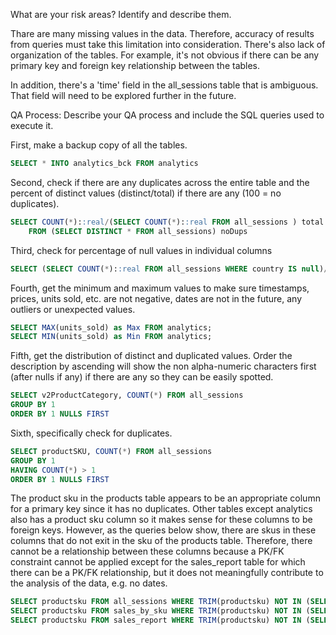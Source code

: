 What are your risk areas? Identify and describe them.

Thare are many missing values in the data. Therefore, accuracy of results from queries must take this limitation into consideration. There's also lack of organization of the tables. For example, it's not obvious if there can be any primary key and foreign key relationship between the tables.

In addition, there's a 'time' field in the all_sessions table that is ambiguous. That field will need to be explored further in the future.


QA Process:
Describe your QA process and include the SQL queries used to execute it.

First, make a backup copy of all the tables.
```SQL
SELECT * INTO analytics_bck FROM analytics
```
Second, check if there are any duplicates across the entire table and the percent of distinct values (distinct/total) if there are any (100 = no duplicates).
```SQL
SELECT COUNT(*)::real/(SELECT COUNT(*)::real FROM all_sessions ) total
	FROM (SELECT DISTINCT * FROM all_sessions) noDups
```
Third, check for percentage of null values in individual columns
```SQL
SELECT (SELECT COUNT(*)::real FROM all_sessions WHERE country IS null)/ COUNT(*)::real * 100 AS percentNulls FROM all_sessions 
```
Fourth, get the minimum and maximum values to make sure timestamps, prices, units sold, etc. are not negative, dates are not in the future, any outliers or unexpected values.
```SQL
SELECT MAX(units_sold) as Max FROM analytics;
SELECT MIN(units_sold) as Min FROM analytics;
```
Fifth, get the distribution of distinct and duplicated values. Order the description by ascending will show the non alpha-numeric characters first (after nulls if any) if there are any so they can be easily spotted.
```SQL
SELECT v2ProductCategory, COUNT(*) FROM all_sessions
GROUP BY 1
ORDER BY 1 NULLS FIRST
```
Sixth, specifically check for duplicates.
```SQL
SELECT productSKU, COUNT(*) FROM all_sessions
GROUP BY 1
HAVING COUNT(*) > 1
ORDER BY 1 NULLS FIRST
```

The product sku in the products table appears to be an appropriate column for a primary key since it has no duplicates. Other tables except analytics also has a product sku column so it makes sense for these columns to be foreign keys. However, as the queries below show, there are skus in these columns that do not exit in the sku of the products table. Therefore, there cannot be a relationship between these columns because a PK/FK constraint cannot be applied except for the sales_report table for which there can be a PK/FK relationship, but it does not meaningfully contribute to the analysis of the data, e.g. no dates.
```SQL
SELECT productsku FROM all_sessions WHERE TRIM(productsku) NOT IN (SELECT TRIM(sku) FROM products) --2033
SELECT productsku FROM sales_by_sku WHERE TRIM(productsku) NOT IN (SELECT TRIM(sku) FROM products) --8
SELECT productsku FROM sales_report WHERE TRIM(productsku) NOT IN (SELECT TRIM(sku) FROM products) --0
```
